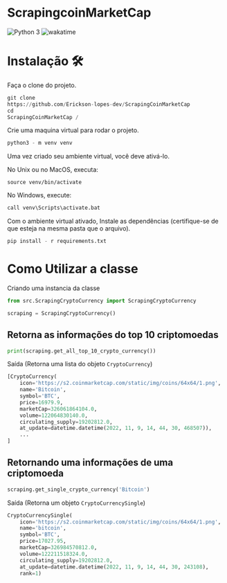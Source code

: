 # ScrapingcoinMarketCap

![Python 3](https://img.shields.io/badge/python-3.10+-blue.svg)
![wakatime](https://wakatime.com/badge/user/541772df-f19f-4145-a40c-cf7ffac73ea5/project/e9f1ce61-e6ae-49ab-8e13-c2243f4cf38e.svg)

# Instalação 🛠️

Faça o clone do projeto.

```python
git clone
https://github.com/Erickson-lopes-dev/ScrapingCoinMarketCap
cd
ScrapingCoinMarketCap /
```

Crie uma maquina virtual para rodar o projeto.

```python
python3 - m venv venv
```

Uma vez criado seu ambiente virtual, você deve ativá-lo.

No Unix ou no MacOS, executa:

```
source venv/bin/activate
```

No Windows, execute:

```python
call venv\Scripts\activate.bat
```

Com o ambiente virtual ativado, Instale as dependências (certifique-se de que esteja na mesma pasta que o arquivo).

```python
pip install - r requirements.txt
```

# Como Utilizar a classe

Criando uma instancia da classe

```python
from src.ScrapingCryptoCurrency import ScrapingCryptoCurrency

scraping = ScrapingCryptoCurrency()
```

## Retorna as informações do top 10 criptomoedas

```python
print(scraping.get_all_top_10_crypto_currency())
```

Saída (Retorna uma lista do objeto `CryptoCurrency`)

```python
[CryptoCurrency(
    icon='https://s2.coinmarketcap.com/static/img/coins/64x64/1.png',
    name='Bitcoin',
    symbol='BTC',
    price=16979.9,
    marketCap=326061864104.0,
    volume=122064830140.0,
    circulating_supply=19202812.0,
    at_update=datetime.datetime(2022, 11, 9, 14, 44, 30, 468507)),
    ...
]
```

## Retornando uma informações de uma criptomoeda

```python
scraping.get_single_crypto_currency('Bitcoin')
```

Saída (Retorna um objeto `CryptoCurrencySingle`)

```python
CryptoCurrencySingle(
    icon='https://s2.coinmarketcap.com/static/img/coins/64x64/1.png',
    name='bitcoin',
    symbol='BTC',
    price=17027.95,
    marketCap=326984570812.0,
    volume=122211518324.0,
    circulating_supply=19202812.0,
    at_update=datetime.datetime(2022, 11, 9, 14, 44, 30, 243108),
    rank=1)
```
